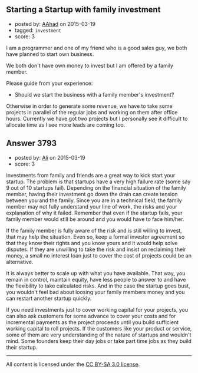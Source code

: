 ## Starting a Startup with family investment

- posted by: [AAhad](https://stackexchange.com/users/2383169/aahad) on 2015-03-19
- tagged: `investment`
- score: 3

<p>I am a programmer and one of my friend who is a good sales guy, we both have planned to start own business.</p>

<p>We both don't have own money to invest but I am offered by a family member.</p>

<p>Please guide from your experience:</p>

<ul>
<li>Should we start the business with a family member's investment? </li>
</ul>

<p>Otherwise in order to generate some revenue, we have to take some projects in parallel of the regular jobs and working on them after office hours. Currently we have got two projects but I personally see it difficult to allocate time as I see more leads are coming too.</p>



## Answer 3793

- posted by: [Ali](https://stackexchange.com/users/2815644/ali) on 2015-03-19
- score: 3

<p>Investments from family and friends are a great way to kick start your startup. The problem is that startups have a very high failure rate (some say 9 out of 10 startups fail). Depending on the financial situation of the family member, having their investment go down the drain can create tension between  you and the family. Since you are in a technical field, the family member may not fully understand your line of work, the risks and your explanation of why it failed. Remember that even if the startup fails, your family member would still be around and you would have to face him/her. </p>

<p>If the family member is fully aware of the risk and is still willing to invest, that may help the situation. Even so, keep a formal investor agreement so that they know their rights and you know yours and it would help solve disputes. If they are unwilling to take the risk and insist on reclaiming their money, a small no interest loan just to cover the cost of projects could be an alternative. </p>

<p>It is always better to scale up with what you have available. That way, you remain in control, maintain equity, have less people to answer to and have the flexibility to take calculated risks. And in the case the startup goes bust, you wouldn't feel bad about loosing your family members money and you can restart another startup quickly.</p>

<p>If you need investments just to cover working capital for your projects, you can also ask customers for some advance to cover your costs and for incremental payments as the project proceeds until you build sufficient working capital to roll projects. If the customers like your product or service, some of them are very understanding of the nature of startups and wouldn't mind. Some founders keep their day jobs or take part time jobs as they build their startup. </p>




---

All content is licensed under the [CC BY-SA 3.0 license](https://creativecommons.org/licenses/by-sa/3.0/).

